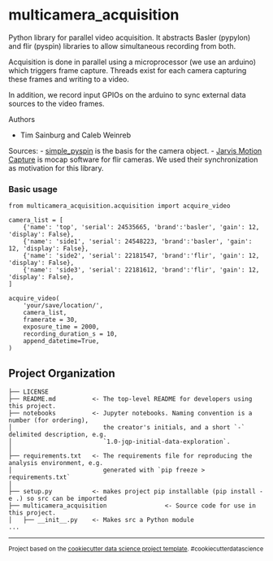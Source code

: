 multicamera_acquisition
==============================

Python library for parallel video acquisition. It abstracts Basler (pypylon) and flir (pyspin) libraries to allow simultaneous recording from both.

Acquisition is done in parallel using a microprocessor (we use an arduino) which triggers frame capture. Threads exist for each camera capturing these frames and writing to a video.

In addition, we record input GPIOs on the arduino to sync external data sources to the video frames. 

Authors
- Tim Sainburg and Caleb Weinreb

Sources:
    - [simple_pyspin](https://github.com/klecknerlab/simple_pyspin/) is the basis for the camera object. 
    - [Jarvis Motion Capture](https://github.com/JARVIS-MoCap) is mocap software for flir cameras. We used their synchronization as motivation for this library. 


### Basic usage 
```{python}
from multicamera_acquisition.acquisition import acquire_video

camera_list = [
    {'name': 'top', 'serial': 24535665, 'brand':'basler', 'gain': 12, 'display': False},
    {'name': 'side1', 'serial': 24548223, 'brand':'basler', 'gain': 12, 'display': False},
    {'name': 'side2', 'serial': 22181547, 'brand':'flir', 'gain': 12, 'display': False},
    {'name': 'side3', 'serial': 22181612, 'brand':'flir', 'gain': 12, 'display': False},
]

acquire_video(
    'your/save/location/',
    camera_list,
    framerate = 30,
    exposure_time = 2000,
    recording_duration_s = 10,
    append_datetime=True,
)
```

Project Organization
------------

    ├── LICENSE
    ├── README.md          <- The top-level README for developers using this project.
    ├── notebooks          <- Jupyter notebooks. Naming convention is a number (for ordering),
    │                         the creator's initials, and a short `-` delimited description, e.g.
    │                         `1.0-jqp-initial-data-exploration`.
    │
    ├── requirements.txt   <- The requirements file for reproducing the analysis environment, e.g.
    │                         generated with `pip freeze > requirements.txt`
    │
    ├── setup.py           <- makes project pip installable (pip install -e .) so src can be imported
    ├── multicamera_acquisition                <- Source code for use in this project.
    │   ├── __init__.py    <- Makes src a Python module
    ...

--------

<p><small>Project based on the <a target="_blank" href="https://drivendata.github.io/cookiecutter-data-science/">cookiecutter data science project template</a>. #cookiecutterdatascience</small></p>
